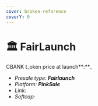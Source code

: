 ```yaml
---
cover: broken-reference
coverY: 0
---
```


# 🏛 FairLaunch

CBANK t_oken price at launch**:**_

* _Presale type: **Fairlaunch**_
* _Platform: **PinkSale**_
* _Link:_
* _Softcap:_
